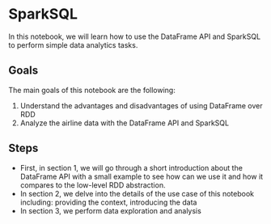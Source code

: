 # SparkSQL

In this notebook, we will learn how to use the DataFrame API and SparkSQL to perform simple data analytics tasks.

## Goals
The main goals of this notebook are the following:
1. Understand the advantages and disadvantages of using DataFrame over RDD
2. Analyze the airline data with the DataFrame API and SparkSQL

## Steps

- First, in section 1, we will go through a short introduction about the DataFrame API with a small example to see how can we use it and how it compares to the low-level RDD abstraction.
- In section 2, we delve into the details of the use case of this notebook including: providing the context, introducing the data
- In section 3, we perform data exploration and analysis